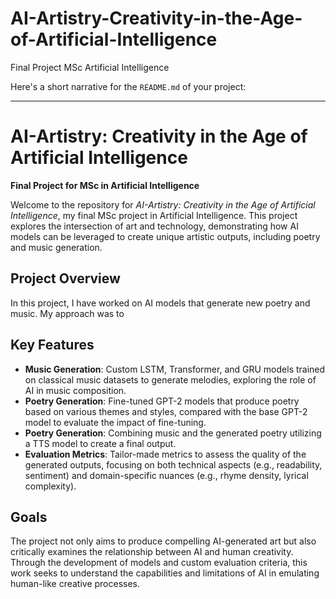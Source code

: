 # AI-Artistry-Creativity-in-the-Age-of-Artificial-Intelligence
Final Project MSc Artificial Intelligence

Here's a short narrative for the `README.md` of your project:

---

# AI-Artistry: Creativity in the Age of Artificial Intelligence
**Final Project for MSc in Artificial Intelligence**

Welcome to the repository for *AI-Artistry: Creativity in the Age of Artificial Intelligence*, my final MSc project in Artificial Intelligence. This project explores the intersection of art and technology, demonstrating how AI models can be leveraged to create unique artistic outputs, including poetry and music generation.

## Project Overview
In this project, I have worked on AI models that generate new poetry and music. My approach was to  

## Key Features
- **Music Generation**: Custom LSTM, Transformer, and GRU models trained on classical music datasets to generate melodies, exploring the role of AI in music composition.
- **Poetry Generation**: Fine-tuned GPT-2 models that produce poetry based on various themes and styles, compared with the base GPT-2 model to evaluate the impact of fine-tuning.
- **Poetry Generation**: Combining music and the generated poetry utilizing a TTS model to create a final output. 
- **Evaluation Metrics**: Tailor-made metrics to assess the quality of the generated outputs, focusing on both technical aspects (e.g., readability, sentiment) and domain-specific nuances (e.g., rhyme density, lyrical complexity).

## Goals
The project not only aims to produce compelling AI-generated art but also critically examines the relationship between AI and human creativity. Through the development of  models and custom evaluation criteria, this work seeks to understand the capabilities and limitations of AI in emulating human-like creative processes.


